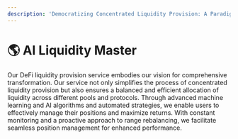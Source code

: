 ```yaml
---
description: 'Democratizing Concentrated Liquidity Provision: A Paradigm Shift in DeFi'
---
```


# 🌎 AI Liquidity Master

Our DeFi liquidity provision service embodies our vision for comprehensive transformation. Our service not only simplifies the process of concentrated liquidity provision but also ensures a balanced and efficient allocation of liquidity across different pools and protocols. Through advanced machine learning and AI algorithms and automated strategies, we enable users to effectively manage their positions and maximize returns. With constant monitoring and a proactive approach to range rebalancing, we facilitate seamless position management for enhanced performance.
